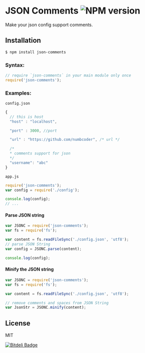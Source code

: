 # JSON Comments ![NPM version](https://badge.fury.io/js/json-comments.png)

Make your json config support comments.

## Installation

```bash
$ npm install json-comments
```

### Syntax:

```javascript
// require `json-comments` in your main module only once
require('json-comments');
```

### Examples:

`config.json`
```javascript
{
  // this is host
  "host" : "localhost",

  "port" : 3000, //port

  "url" : "https://github.com/numbcoder", /* url */

  /*
  * comments support for json
  */
  "username": "abc"
}
```

`app.js`
```javascript
require('json-comments');
var config = require('./config');

console.log(config);
// ...
```

#### Parse JSON string
```js
var JSONC = require('json-comments');
var fs = require('fs');

var content = fs.readFileSync('./config.json', 'utf8');
// parse JSON String
var config = JSONC.parse(content);

console.log(config);
```

#### Minify the JSON string
```js
var JSONC = require('json-comments');
var fs = require('fs');

var content = fs.readFileSync('./config.json', 'utf8');

// remove comments and spaces from JSON String
var JsonStr = JSONC.minify(content);
```

## License
MIT



[![Bitdeli Badge](https://d2weczhvl823v0.cloudfront.net/numbcoder/json-comments/trend.png)](https://bitdeli.com/free "Bitdeli Badge")

